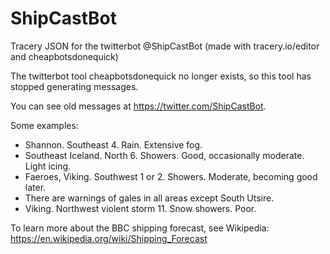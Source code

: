 # ShipCastBot
Tracery JSON for the twitterbot @ShipCastBot (made with tracery.io/editor and cheapbotsdonequick)

The twitterbot tool cheapbotsdonequick no longer exists, so this tool has stopped generating messages. 

You can see old messages at https://twitter.com/ShipCastBot. 

Some examples: 

* Shannon. Southeast 4. Rain. Extensive fog.
* Southeast Iceland. North 6. Showers. Good, occasionally moderate. Light icing.
* Faeroes, Viking. Southwest 1 or 2. Showers. Moderate, becoming good later.
* There are warnings of gales in all areas except South Utsire.
* Viking. Northwest violent storm 11. Snow showers. Poor.

To learn more about the BBC shipping forecast, see Wikipedia: https://en.wikipedia.org/wiki/Shipping_Forecast
